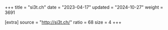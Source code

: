+++
title = "si3t.ch"
date = "2023-04-17"
updated = "2024-10-27"
weight = 3691

[extra]
source = "http://si3t.ch/"
ratio = 68
size = 4
+++

